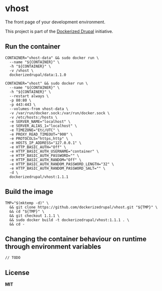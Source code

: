 # vhost

The front page of your development environment.

This project is part of the [Dockerized Drupal](https://dockerizedrupal.com/) initiative.

## Run the container

    CONTAINER="vhost-data" && sudo docker run \
      --name "${CONTAINER}" \
      -h "${CONTAINER}" \
      -v /vhost \
      dockerizedrupal/data:1.1.0
 
    CONTAINER="vhost" && sudo docker run \
      --name "${CONTAINER}" \
      -h "${CONTAINER}" \
      --restart always \
      -p 80:80 \
      -p 443:443 \
      --volumes-from vhost-data \
      -v /var/run/docker.sock:/var/run/docker.sock \
      -v /etc/hosts:/hosts \
      -e SERVER_NAME="localhost" \
      -e SERVER_ALIAS_1="localhost" \
      -e TIMEZONE="Etc/UTC" \
      -e PROXY_READ_TIMEOUT="900" \
      -e PROTOCOLS="https,http" \
      -e HOSTS_IP_ADDRESS="127.0.0.1" \
      -e HTTP_BASIC_AUTH="Off" \
      -e HTTP_BASIC_AUTH_USERNAME="container" \
      -e HTTP_BASIC_AUTH_PASSWORD="" \
      -e HTTP_BASIC_AUTH_RANDOM="Off" \
      -e HTTP_BASIC_AUTH_RANDOM_PASSWORD_LENGTH="32" \
      -e HTTP_BASIC_AUTH_RANDOM_PASSWORD_SALT="" \
      -d \
      dockerizedrupal/vhost:1.1.1

## Build the image

    TMP="$(mktemp -d)" \
      && git clone https://github.com/dockerizedrupal/vhost.git "${TMP}" \
      && cd "${TMP}" \
      && git checkout 1.1.1 \
      && sudo docker build -t dockerizedrupal/vhost:1.1.1 . \
      && cd -

## Changing the container behaviour on runtime through environment variables

    // TODO

## License

**MIT**
